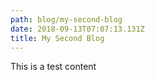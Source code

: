 ```yaml
---
path: blog/my-second-blog
date: 2018-09-13T07:07:13.131Z
title: My Second Blog
---
```

This is a test content
